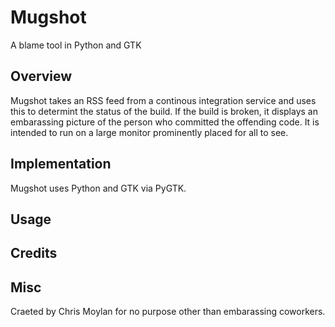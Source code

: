 # Mugshot

A blame tool in Python and GTK

## Overview
Mugshot takes an RSS feed from a continous integration service and uses this to
determint the status of the build. If the build is broken, it displays an 
embarassing picture of the person who committed the offending code. It is
intended to run on a large monitor prominently placed for all to see.

## Implementation
Mugshot uses Python and GTK via PyGTK.

## Usage

## Credits

## Misc
Craeted by Chris Moylan for no purpose other than embarassing coworkers.
